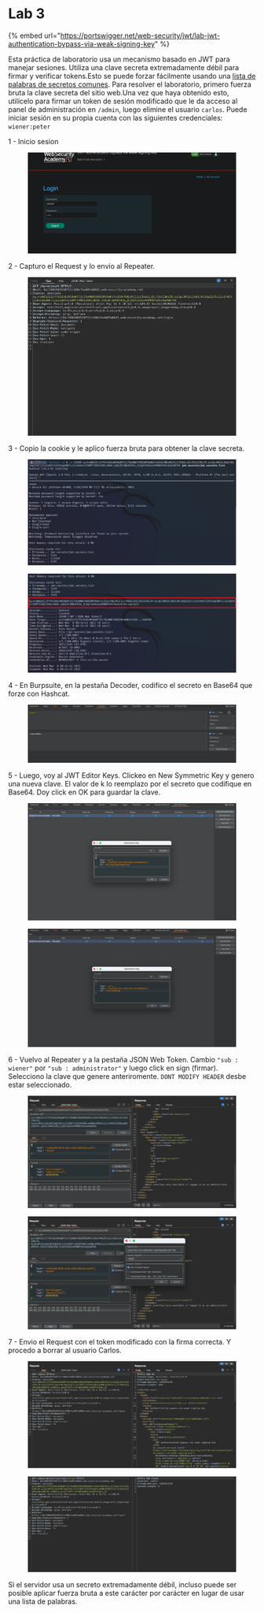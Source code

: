 # Lab 3

{% embed url="https://portswigger.net/web-security/jwt/lab-jwt-authentication-bypass-via-weak-signing-key" %}

Esta práctica de laboratorio usa un mecanismo basado en JWT para manejar sesiones. Utiliza una clave secreta extremadamente débil para firmar y verificar tokens.Esto se puede forzar fácilmente usando una [lista de palabras de secretos comunes](https://github.com/wallarm/jwt-secrets/blob/master/jwt.secrets.list). Para resolver el laboratorio, primero fuerza bruta la clave secreta del sitio web.Una vez que haya obtenido esto, utilícelo para firmar un token de sesión modificado que le da acceso al panel de administración en `/admin`, luego elimine el usuario `carlos`. Puede iniciar sesión en su propia cuenta con las siguientes credenciales: `wiener:peter`&#x20;

1 - Inicio sesion

<figure><img src="../../../.gitbook/assets/1 (31).png" alt=""><figcaption></figcaption></figure>

2 - Capturo el Request y lo envio al Repeater.

<figure><img src="../../../.gitbook/assets/1 (12).png" alt=""><figcaption></figcaption></figure>

3 - Copio la cookie y le aplico fuerza bruta para obtener la clave secreta.

<figure><img src="../../../.gitbook/assets/1 (14).png" alt=""><figcaption></figcaption></figure>

<figure><img src="../../../.gitbook/assets/1 (16).png" alt=""><figcaption></figcaption></figure>

4 - En Burpsuite, en la pestaña Decoder, codifico el secreto en Base64 que forze con Hashcat.

<figure><img src="../../../.gitbook/assets/1 (10).png" alt=""><figcaption></figcaption></figure>

5 - Luego, voy al JWT Editor Keys. Clickeo en New Symmetric Key y genero una nueva clave. El valor de k lo reemplazo por el secreto que codifique en Base64. Doy click en OK para guardar la clave.

<figure><img src="../../../.gitbook/assets/1 (24).png" alt=""><figcaption></figcaption></figure>

<figure><img src="../../../.gitbook/assets/1 (13).png" alt=""><figcaption></figcaption></figure>

6 - Vuelvo al Repeater y a la pestaña JSON Web Token. Cambio `"sub : wiener"` por `"sub : administrator"` y luego click en sign (firmar). Selecciono la clave que genere anteriromente. `DONT MODIFY HEADER` desbe estar seleccionado.

<figure><img src="../../../.gitbook/assets/1 (21).png" alt=""><figcaption></figcaption></figure>

<figure><img src="../../../.gitbook/assets/1 (15).png" alt=""><figcaption></figcaption></figure>

7 - Envio el Request con el token modificado con la firma correcta. Y procedo a borrar al usuario Carlos.

<figure><img src="../../../.gitbook/assets/1 (25).png" alt=""><figcaption></figcaption></figure>

<figure><img src="../../../.gitbook/assets/1 (26).png" alt=""><figcaption></figcaption></figure>

Si el servidor usa un secreto extremadamente débil, incluso puede ser posible aplicar fuerza bruta a este carácter por carácter en lugar de usar una lista de palabras.
